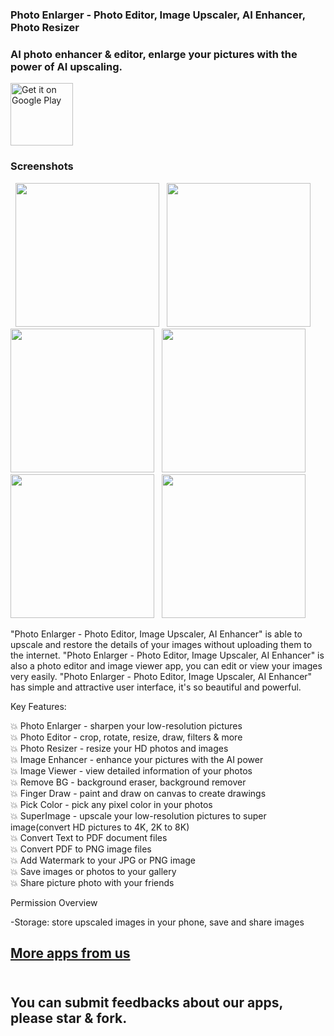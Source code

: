 ### Photo Enlarger - Photo Editor, Image Upscaler, AI Enhancer, Photo Resizer<br/>

### AI photo enhancer & editor, enlarge your pictures with the power of AI upscaling.<br/>

<a href='https://play.google.com/store/apps/details?id=com.smart.photo.enlarge.upscale.enhancer&pcampaignid=pcampaignidMKT-Other-global-all-co-prtnr-py-PartBadge-Mar2515-1'><img height="100" alt='Get it on Google Play' src='https://play.google.com/intl/en_us/badges/static/images/badges/en_badge_web_generic.png'/></a>

### Screenshots
<p>
  <span>&nbsp;</span>
  <img src="https://play-lh.googleusercontent.com/_45SPrwtHF8OTf7UGmb2cv6BigmkPa801dIFayd626DzhPaUYdYd0rMo1LsTs-D0po4=w1052-h592-rw" width="230">
  <span>&nbsp;</span>
  <img src="https://play-lh.googleusercontent.com/Wvg0wYFcjXqgFyZ1ktzxM6f-zmArLpqLbDya3Xp8eD6XaVjIAH76FypznPcJzqHJXQI=w1052-h592-rw" width="230">
  <span>&nbsp;</span>
  <img src="https://play-lh.googleusercontent.com/fCuk8Q_qjLwH-3--YeOumPPUnsDfNzUFbqFshs90rWSBSwzddkDoo7vJjnha6dGcQWM=w1052-h592-rw" width="230">
  <span>&nbsp;</span>
  <img src="https://play-lh.googleusercontent.com/AYPH9cRi0CtHOy0scV0Q2I9HbDc-WaA2VAToF6HJKJQCHWmETEf8P-jFvGLuLRD13g=w1052-h592-rw" width="230">
  <span>&nbsp;</span>
  <img src="https://play-lh.googleusercontent.com/0DZgq_ucffPSfkZlgvdjfdO6TfvIqJspY5FDSqf5aWejXQJdypnJs9ZfJMMOlYJm4sI=w526-h296-rw" width="230">
  <span>&nbsp;</span>
  <img src="https://play-lh.googleusercontent.com/nmL-64CW913oN_feG9qC3ffyQly2trcdCzGEkooYIuVEt5GnYZc2v1Q7e9oulGTm7Q=w1052-h592-rw" width="230">
  <span>&nbsp;</span>
</p>


"Photo Enlarger - Photo Editor, Image Upscaler, AI Enhancer" is able to upscale and restore the details of your images without uploading them to the internet. "Photo Enlarger - Photo Editor, Image Upscaler, AI Enhancer" is also a photo editor and image viewer app, you can edit or view your images very easily. "Photo Enlarger - Photo Editor, Image Upscaler, AI Enhancer" has simple and attractive user interface, it's so beautiful and powerful.

Key Features:

💥 Photo Enlarger - sharpen your low-resolution pictures<br/>
💥 Photo Editor - crop, rotate, resize, draw, filters & more<br/>
💥 Photo Resizer - resize your HD photos and images<br/>
💥 Image Enhancer - enhance your pictures with the AI power<br/>
💥 Image Viewer - view detailed information of your photos<br/>
💥 Remove BG - background eraser, background remover<br/>
💥 Finger Draw - paint and draw on canvas to create drawings<br/>
💥 Pick Color - pick any pixel color in your photos<br/>
💥 SuperImage - upscale your low-resolution pictures to super image(convert HD pictures to 4K, 2K to 8K)<br/>
💥 Convert Text to PDF document files<br/>
💥 Convert PDF to PNG image files<br/>
💥 Add Watermark to your JPG or PNG image<br/>
💥 Save images or photos to your gallery<br/>
💥 Share picture photo with your friends<br/>

Permission Overview

-Storage: store upscaled images in your phone, save and share images

## [More apps from us](https://play.google.com/store/apps/dev?id=9118687405299306615)<br/><br/>

## You can submit feedbacks about our apps, please star & fork.<br/><br/>
